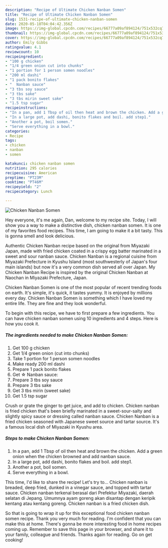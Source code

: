 ```yaml
---
description: "Recipe of Ultimate Chicken Nanban Somen"
title: "Recipe of Ultimate Chicken Nanban Somen"
slug: 1531-recipe-of-ultimate-chicken-nanban-somen
date: 2020-05-18T04:04:42.356Z
image: https://img-global.cpcdn.com/recipes/66777a09af894124/751x532cq70/chicken-nanban-somen-recipe-main-photo.jpg
thumbnail: https://img-global.cpcdn.com/recipes/66777a09af894124/751x532cq70/chicken-nanban-somen-recipe-main-photo.jpg
cover: https://img-global.cpcdn.com/recipes/66777a09af894124/751x532cq70/chicken-nanban-somen-recipe-main-photo.jpg
author: Emily Gibbs
ratingvalue: 4.1
reviewcount: 10
recipeingredient:
- "100 g chicken"
- "1/4 green onion cut into chunks"
- "1 portion for 1 person somen noodles"
- "200 ml dashi"
- "1 pack bonito flakes"
- "  Nanban sauce"
- "3 tbs soy sauce"
- "3 tbs sake"
- "3 tbs mirin sweet sake"
- "1.5 tsp sugar"
recipeinstructions:
- "In a pan, add 1 Tbsp of oil then heat and brown the chicken. Add a green onion when the chicken browned and add nanban sauce."
- "In a large pot, add dashi, bonito flakes and boil. add step1."
- "Another a pot, boil somen."
- "Serve everything in a bowl."
categories:
- Recipe
tags:
- chicken
- nanban
- somen

katakunci: chicken nanban somen 
nutrition: 295 calories
recipecuisine: American
preptime: "PT23M"
cooktime: "PT46M"
recipeyield: "2"
recipecategory: Lunch

---
```



![Chicken Nanban Somen](https://img-global.cpcdn.com/recipes/66777a09af894124/751x532cq70/chicken-nanban-somen-recipe-main-photo.jpg)

Hey everyone, it's me again, Dan, welcome to my recipe site. Today, I will show you a way to make a distinctive dish, chicken nanban somen. It is one of my favorites food recipes. This time, I am going to make it a bit tasty. This is gonna smell and look delicious.

Authentic Chicken Nanban recipe based on the original from Miyazaki Japan, made with fried chicken coated in a crispy egg batter marinated in a sweet and sour nanban sauce. Chicken Nanban is a regional cuisine from Miyazaki Prefecture in Kyushu Island (most southwesterly of Japan&#39;s four main islands) but now it&#39;s a very common dish served all over Japan. My Chicken Nanban Recipe is inspired by the original Chicken Nanban at Naochan in Miyazaki Prefecture, Japan.

Chicken Nanban Somen is one of the most popular of recent trending foods on earth. It's simple, it's quick, it tastes yummy. It is enjoyed by millions every day. Chicken Nanban Somen is something which I have loved my entire life. They are fine and they look wonderful.


To begin with this recipe, we have to first prepare a few ingredients. You can have chicken nanban somen using 10 ingredients and 4 steps. Here is how you cook it.

<!--inarticleads1-->

##### The ingredients needed to make Chicken Nanban Somen:

1. Get 100 g chicken
1. Get 1/4 green onion (cut into chunks)
1. Take 1 portion for 1 person somen noodles
1. Make ready 200 ml dashi
1. Prepare 1 pack bonito flakes
1. Get  ☆ Nanban sauce:
1. Prepare 3 tbs soy sauce
1. Prepare 3 tbs sake
1. Get 3 tbs mirin (sweet sake)
1. Get 1.5 tsp sugar


Crush or grate the ginger to get juice, and add to chicken. Chicken nanban is fried chicken that&#39;s been briefly marinated in a sweet-sour-salty and slightly spicy sauce or dressing called nanban sauce. Chicken Nanban is a fried chicken seasoned with Japanese sweet source and tartar source. It&#39;s a famous local dish of Miyazaki in Kyushu area. 

<!--inarticleads2-->

##### Steps to make Chicken Nanban Somen:

1. In a pan, add 1 Tbsp of oil then heat and brown the chicken. Add a green onion when the chicken browned and add nanban sauce.
1. In a large pot, add dashi, bonito flakes and boil. add step1.
1. Another a pot, boil somen.
1. Serve everything in a bowl.


This time, I&#39;d like to share the recipe! Let&#39;s try to… Chicken nanban is breaded, deep fried, dunked in a vinegar sauce, and topped with tartar sauce. Chicken nanban terkenal berasal dari Prefektur Miyazaki, daerah selatan di Jepang. Umumnya ayam goreng akan disantap dengan keripik kentang atau kentang goreng. Chicken nanban is a fried chicken dish. 

So that is going to wrap it up for this exceptional food chicken nanban somen recipe. Thank you very much for reading. I'm confident that you can make this at home. There's gonna be more interesting food in home recipes coming up. Remember to save this page in your browser, and share it to your family, colleague and friends. Thanks again for reading. Go on get cooking!
